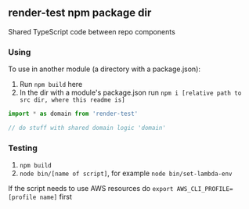 ## render-test npm package dir
Shared TypeScript code between repo components

### Using
To use in another module (a directory with a package.json):
1. Run `npm build` here
1. In the dir with a module's package.json run `npm i [relative path to src dir, where this readme is]`
```typescript
import * as domain from 'render-test'

// do stuff with shared domain logic 'domain'
```

### Testing
1. `npm build`
1. `node bin/[name of script]`, for example `node bin/set-lambda-env`

If the script needs to use AWS resources do `export AWS_CLI_PROFILE=[profile name]` first